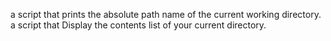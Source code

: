 a script that prints the absolute path name of the current working directory.
a script that Display the contents list of your current directory.
